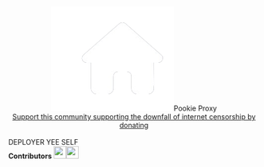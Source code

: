 <center><img src=/static/main.png
          <b>Pookie Proxy</b><br>
<a href="https://www.patreon.com/PookieProxy">Support this community supporting the downfall of internet censorship by donating</a></center>
<br>DEPLOYER YEE SELF
<Br><b>Contributors</b>
<a href="https://github.com/pookie-proxy-offical"><img src="https://avatars.githubusercontent.com/u/147888375?v=4" height=25 width=25><a href="https://github.com/accalgebraofficehours"><img src="https://avatars.githubusercontent.com/u/149209837?u=513f7b32571dc62b9a3fccdd8726542aff3bf02c&v=4" height=25 width=25>
